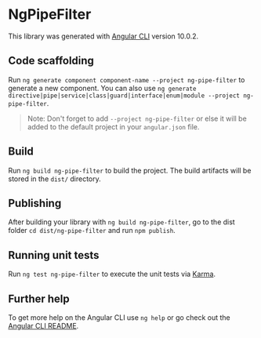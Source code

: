 # NgPipeFilter

This library was generated with [Angular CLI](https://github.com/angular/angular-cli) version 10.0.2.

## Code scaffolding

Run `ng generate component component-name --project ng-pipe-filter` to generate a new component. You can also use `ng generate directive|pipe|service|class|guard|interface|enum|module --project ng-pipe-filter`.
> Note: Don't forget to add `--project ng-pipe-filter` or else it will be added to the default project in your `angular.json` file. 

## Build

Run `ng build ng-pipe-filter` to build the project. The build artifacts will be stored in the `dist/` directory.

## Publishing

After building your library with `ng build ng-pipe-filter`, go to the dist folder `cd dist/ng-pipe-filter` and run `npm publish`.

## Running unit tests

Run `ng test ng-pipe-filter` to execute the unit tests via [Karma](https://karma-runner.github.io).

## Further help

To get more help on the Angular CLI use `ng help` or go check out the [Angular CLI README](https://github.com/angular/angular-cli/blob/master/README.md).
